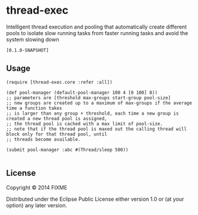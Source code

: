 # thread-exec


Intelligent thread execution and pooling that automatically create different pools to isolate slow running tasks from faster running tasks and avoid the system slowing down

```[0.1.0-SNAPSHOT]```
## Usage

```
(require [thread-exec.core :refer :all])

(def pool-manager (default-pool-manager 100 4 [0 100] 8))
;; parameters are [threshold max-groups start-group pool-size] 
;; new groups are created up to a maximum of max-groups if the average time a function takes
;; is larger than any group + threshold, each time a new group is created a new thread pool is assigned,
;; the thread pool is cached with a max limit of pool-size.
;; note that if the thread pool is maxed out the calling thread will block only for that thread pool, until 
;; threads become available.

(submit pool-manager :abc #(Thread/sleep 500))


```

## License

Copyright © 2014 FIXME

Distributed under the Eclipse Public License either version 1.0 or (at
your option) any later version.
